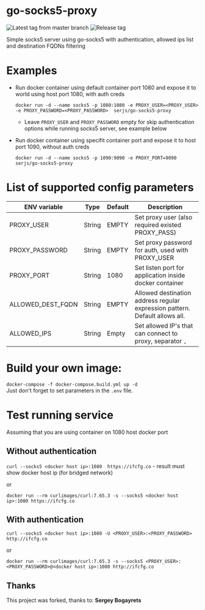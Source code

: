 # go-socks5-proxy

![Latest tag from master branch](https://github.com/serjs/socks5-server/workflows/Latest%20tag%20from%20master%20branch/badge.svg)
![Release tag](https://github.com/serjs/socks5-server/workflows/Release%20tag/badge.svg)

Simple socks5 server using go-socks5 with authentication, allowed ips list and destination FQDNs filtering

# Examples

- Run docker container using default container port 1080 and expose it to world using host port 1080, with auth creds

    ```docker run -d --name socks5 -p 1080:1080 -e PROXY_USER=<PROXY_USER> -e PROXY_PASSWORD=<PROXY_PASSWORD>  serjs/go-socks5-proxy```

    - Leave `PROXY_USER` and `PROXY_PASSWORD` empty for skip authentication options while running socks5 server, see example below

- Run docker container using specifit container port and expose it to host port 1090, without auth creds

    ```docker run -d --name socks5 -p 1090:9090 -e PROXY_PORT=9090 serjs/go-socks5-proxy```

# List of supported config parameters

|ENV variable|Type|Default|Description|
|------------|----|-------|-----------|
|PROXY_USER|String|EMPTY|Set proxy user (also required existed PROXY_PASS)|
|PROXY_PASSWORD|String|EMPTY|Set proxy password for auth, used with PROXY_USER|
|PROXY_PORT|String|1080|Set listen port for application inside docker container|
|ALLOWED_DEST_FQDN|String|EMPTY|Allowed destination address regular expression pattern. Default allows all.|
|ALLOWED_IPS|String|Empty|Set allowed IP's that can connect to proxy, separator `,`|


# Build your own image:
`docker-compose -f docker-compose.build.yml up -d`\
Just don't forget to set parameters in the `.env` file.

# Test running service

Assuming that you are using container on 1080 host docker port

## Without authentication

```curl --socks5 <docker host ip>:1080  https://ifcfg.co``` - result must show docker host ip (for bridged network)

or

```docker run --rm curlimages/curl:7.65.3 -s --socks5 <docker host ip>:1080 https://ifcfg.co```

## With authentication

```curl --socks5 <docker host ip>:1080 -U <PROXY_USER>:<PROXY_PASSWORD> http://ifcfg.co```

or

```docker run --rm curlimages/curl:7.65.3 -s --socks5 <PROXY_USER>:<PROXY_PASSWORD>@<docker host ip>:1080 http://ifcfg.co```

## Thanks

This project was forked, thanks to: **Sergey Bogayrets**

